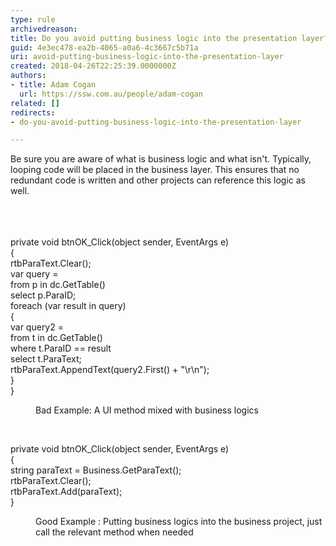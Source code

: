```yaml
---
type: rule
archivedreason: 
title: Do you avoid putting business logic into the presentation layer?
guid: 4e3ec478-ea2b-4065-a0a6-4c3667c5b71a
uri: avoid-putting-business-logic-into-the-presentation-layer
created: 2018-04-26T22:25:39.0000000Z
authors:
- title: Adam Cogan
  url: https://ssw.com.au/people/adam-cogan
related: []
redirects:
- do-you-avoid-putting-business-logic-into-the-presentation-layer

---
```



Be sure you are aware of what is business logic and what isn't. Typically, looping code will be placed in the business layer. This ensures that no redundant code is written and other projects can reference this logic as well.<br><br>
<br><excerpt class='endintro'></excerpt><br>
<p class="ssw15-rteElement-CodeArea">private void btnOK_Click(object sender, EventArgs e)<br>&#123;<br>rtbParaText.Clear();<br>var query =<br>from p in dc.GetTable()<br>select p.ParaID;<br>foreach (var result in query)<br>&#123;<br>var query2 =<br>from t in dc.GetTable()<br>where t.ParaID == result<br>select t.ParaText;<br>rtbParaText.AppendText(query2.First() + &quot;\r\n&quot;);<br>&#125;<br>&#125;</p><dd class="ssw15-rteElement-FigureBad"> Bad Example&#58;&#160;A UI method mixed with business logics</dd><p><br></p><p class="ssw15-rteElement-CodeArea">private void btnOK_Click(object sender, EventArgs e)<br>&#123;<br>string paraText = Business.GetParaText();<br>rtbParaText.Clear();<br>rtbParaText.Add(paraText);<br>&#125;</p><dd class="ssw15-rteElement-FigureGood">Good Example &#58; Putting business logics into the business project, just call the relevant method when needed​​<br></dd><p><br></p>


